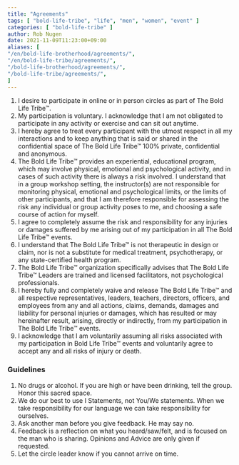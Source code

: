 ```yaml
---
title: "Agreements"
tags: [ "bold-life-tribe", "life", "men", "women", "event" ]
categories: [ "bold-life-tribe" ]
author: Rob Nugen
date: 2021-11-09T11:23:00+09:00
aliases: [
"/en/bold-life-brotherhood/agreements/",
"/en/bold-life-tribe/agreements/",
"/bold-life-brotherhood/agreements/",
"/bold-life-tribe/agreements/",
]
---
```


1. I desire to participate in online or in person circles as part of The Bold Life Tribe&trade;.
2. My participation is voluntary. I acknowledge that I am not obligated to
participate in any activity or exercise and can sit out anytime.
3. I hereby agree to treat every participant with the utmost respect in all my
interactions and to keep anything that is said or shared in the confidential space of The
Bold Life Tribe&trade; 100% private, confidential and anonymous.
4. The Bold Life Tribe&trade; provides an experiential, educational program, which may
involve physical, emotional and psychological activity, and in cases of such activity
there is always a risk involved. I understand that in a group workshop setting, the
instructor(s) are not responsible for monitoring physical, emotional and psychological
limits, or the limits of other participants, and that I am therefore responsible for
assessing the risk any individual or group activity poses to me, and choosing a safe
course of action for myself.
5. I agree to completely assume the risk and responsibility for
any injuries or damages suffered by me arising out of my participation in all The Bold
Life Tribe&trade; events.
6. I understand that The Bold Life Tribe&trade; is not
therapeutic in design or claim, nor is not a substitute for medical treatment,
psychotherapy, or any state-certified health program.
7. The Bold Life Tribe&trade;
organization specifically advises that The Bold Life Tribe&trade; Leaders are trained
and licensed facilitators, not psychological professionals.
8. I hereby fully and completely waive and release The Bold
Life Tribe&trade; and all respective representatives, leaders, teachers, directors,
officers, and employees from any and all actions, claims, demands, damages and
liability for personal injuries or damages, which has resulted or may hereinafter result,
arising, directly or indirectly, from my participation in The Bold Life Tribe&trade; events.
9. I acknowledge that I am voluntarily assuming all risks associated with my participation
in Bold Life Tribe&trade; events and voluntarily agree to accept any and all risks of
injury or death.

### Guidelines ###

1. No drugs or alcohol. If you are high or have been drinking, tell the group. Honor this sacred space.
2. We do our best to use I Statements, not You/We statements. When we take responsibility for our language we can take responsibility for ourselves.
3. Ask another man before you give feedback. He may say no.
4. Feedback is a reflection on what you heard/saw/felt, and is focused on the man who is sharing. Opinions and Advice are only given if requested.
5. Let the circle leader know if you cannot arrive on time.
